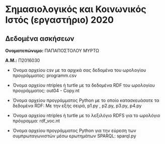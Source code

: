 # Σημασιολογικός και Κοινωνικός Ιστός (εργαστήριο) 2020
## Δεδομένα ασκήσεων

**Ονοματεπώνυμο:** ΠΑΠΑΠΟΣΤΟΛΟΥ ΜΥΡΤΩ 

**Α.Μ.:** Π2016030

* Όνομα αρχείου csv με τα αρχικά σας δεδομένα του ωρολογίου προγράμματος: programm.csv

* Όνομα αρχείου ntriples ή turtle με τα δεδομένα RDF του ωρολογίου προγράμματος: out04 - Copy.nt

* Όνομα αρχείου προγράμματος Python με το οποίο κατασκευάσατε τα δεδομένα RDF: Με την εξής σειρά, p1.py , p2.py, p3.py, p4.py

* Όνομα αρχείου ntriples ή turtle με το λεξιλόγιο RDFS για το ωρολόγιο πρόγραμμα: rdf_voc.nt

* Όνομα αρχείου προγράμματος Python για την εύρεση των συμπρωταγωνιστών μέσω ερωτημάτων SPARQL: sparql.py


